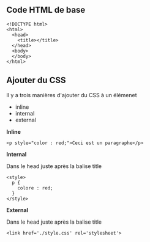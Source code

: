 ## Code HTML de base

```
<!DOCTYPE html>
<html>
  <head>
    <title></title>
  </head>
  <body>
  </body>
</html>
```

## Ajouter du CSS

Il y a trois manières d'ajouter du CSS à un élémenet

* inline
* internal
* external

**Inline**

`<p style="color : red;">Ceci est un paragraphe</p>`

**Internal**

Dans le head juste après la balise title

```
<style>
  p {
    colore : red;
  }
</style>
```

**External**

Dans le head juste après la balise title

```
<link href='./style.css' rel='stylesheet'>
```
